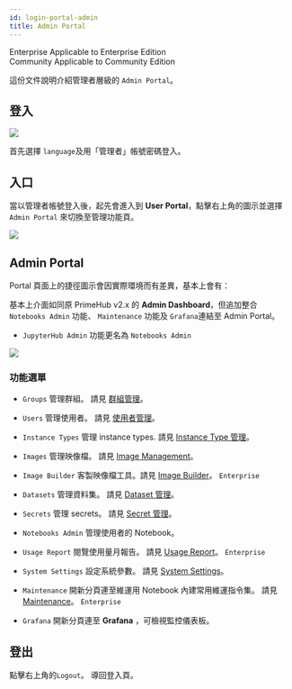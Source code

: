 ```yaml
---
id: login-portal-admin
title: Admin Portal
---
```

<div class="label-sect">
  <div class="ee-only tooltip">Enterprise
    <span class="tooltiptext">Applicable to Enterprise Edition</span>
  </div>
  <div class="ce-only tooltip">Community
    <span class="tooltiptext">Applicable to Community Edition</span>
  </div>
</div>

這份文件說明介紹管理者層級的 `Admin Portal`。

## 登入

![](assets/login_1.png)

首先選擇 `language`及用「管理者」帳號密碼登入。

## 入口

當以管理者帳號登入後，起先會進入到 **User Portal**，點擊右上角的圖示並選擇 `Admin Portal` 來切換至管理功能頁。

![](assets/v3-admin-entry.png)

## Admin Portal

Portal 頁面上的捷徑圖示會因實際環境而有差異，基本上會有：

基本上介面如同原 PrimeHub v2.x 的 **Admin Dashboard**，但追加整合  `Notebooks Admin` 功能、 `Maintenance` 功能及 `Grafana`連結至 Admin Portal。

+ `JupyterHub Admin` 功能更名為 `Notebooks Admin`

![](assets/v3-admin-portal_v31.png)

### 功能選單

+ `Groups` 管理群組。 請見 [群組管理](../guide_manual/admin-group-cht)。

+ `Users` 管理使用者。 請見 [使用者管理](../guide_manual/admin-user-cht)。

+ `Instance Types` 管理 instance types. 請見 [Instance Type 管理](../guide_manual/admin-instancetype-cht)。

+ `Images` 管理映像檔。 請見 [Image Management](../guide_manul/../guide_manual/admin-image-cht)。

+ `Image Builder` 客製映像檔工具。請見 [Image Builder](../guide_manual/admin-build-image-cht)。 `Enterprise`

+ `Datasets` 管理資料集。 請見 [Dataset 管理](../guide_manual/admin-dataset-cht)。

+ `Secrets` 管理 secrets。 請見 [Secret 管理](../guide_manual/admin-secret-cht)。

+ `Notebooks Admin` 管理使用者的 Notebook。

+ `Usage Report` 閱覽使用量月報告。 請見 [Usage Report](../guide_manual/admin-report-cht)。 `Enterprise`

+ `System Settings` 設定系統參數。 請見 [System Settings](../guide_manual/admin-system-cht)。

+ `Maintenance` 開新分頁連至維運用 Notebook 內建常用維運指令集。 請見 [Maintenance](../maintenance-cht)。 `Enterprise`

+ `Grafana` 開新分頁連至 **Grafana** ，可檢視監控儀表板。

## 登出

點擊右上角的`Logout`。 導回登入頁。
